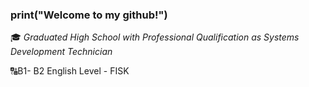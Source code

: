 ### print("Welcome to my github!")

🎓 *Graduated High School with Professional Qualification as Systems Development Technician*

🔠B1- B2 English Level - FISK

#
